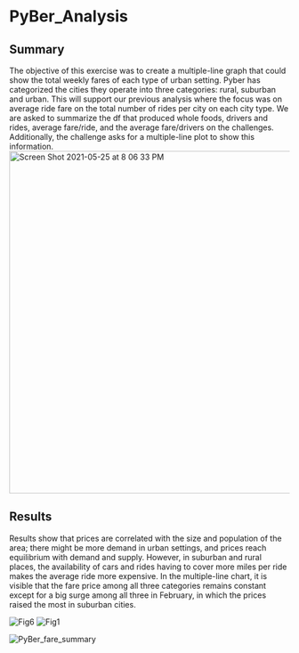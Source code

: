 # PyBer_Analysis
## Summary
The objective of this exercise was to create a multiple-line graph that could show the total weekly fares of each type of urban setting. Pyber has categorized the cities they operate into three categories: rural, suburban and urban. This will support our previous analysis where the focus was on average ride fare on the total number of rides per city on each city type. We are asked to summarize the df that produced whole foods, drivers and rides, average fare/ride, and the average fare/drivers on the challenges. Additionally, the challenge asks for a multiple-line plot to show this information. 
<img width="615" alt="Screen Shot 2021-05-25 at 8 06 33 PM" src="https://user-images.githubusercontent.com/81016335/119863378-7b487100-bee7-11eb-88ff-e3f8aae2c90f.png">

## Results
Results show that prices are correlated with the size and population of the area; there might be more demand in urban settings, and prices reach equilibrium with demand and supply. However, in suburban and rural places, the availability of cars and rides having to cover more miles per ride makes the average ride more expensive. 
In the multiple-line chart, it is visible that the fare price among all three categories remains constant except for a big surge among all three in February, in which the prices raised the most in suburban cities.

![Fig6](https://user-images.githubusercontent.com/81016335/119863540-ab900f80-bee7-11eb-8602-8098528ed3c2.png)
![Fig1](https://user-images.githubusercontent.com/81016335/119863558-b054c380-bee7-11eb-9e14-ba7c0935f56b.png)

![PyBer_fare_summary](https://user-images.githubusercontent.com/81016335/119863505-a03ce400-bee7-11eb-9eba-d7b99a169005.png)



